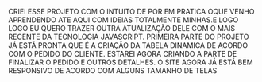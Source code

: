  CRIEI ESSE PROJETO COM O INTUITO DE POR EM PRATICA OQUE VENHO APRENDENDO ATE AQUI COM IDEIAS TOTALMENTE MINHAS.E LOGO LOGO EU QUERO TRAZER OUTRA ATUALIZAÇÃO DELE COM O MAIS RECENTE DA TECNOLOGIA JAVASCRIPT.
 PRIMEIRA PARTE DO PROJETO JÁ ESTÁ PRONTA QUE É A CRIAÇÃO DA TABELA DINAMICA DE ACORDO COM O PEDIDO DO CLIENTE.
 ESTAREI AGORA CRIANDO A PARTE DE FINALIZAR O PEDIDO E OUTROS DETALHES.
 O SITE AGORA JÁ ESTÁ BEM RESPONSIVO DE ACORDO COM ALGUNS TAMANHO DE TELAS
 
